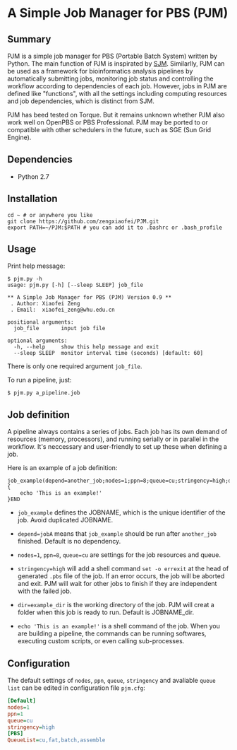# A Simple Job Manager for PBS (PJM)

## Summary

PJM is a simple job manager for PBS (Portable Batch System) written by Python. The main function of PJM is inspirated by [SJM](https://github.com/StanfordBioinformatics/SJM "SJM"). Similarlly, PJM can be used as a framework for bioinformatics analysis pipelines by automatically submitting jobs, monitoring job status and controlling the workflow according to dependencies of each job. However, jobs in PJM are defined like "functions", with all the settings including computing resources and job dependencies, which is distinct from SJM. 

PJM has beed tested on Torque. But it remains unknown whether PJM also work well on OpenPBS or PBS Professional. PJM may be ported to or compatible with other schedulers in the future, such as SGE (Sun Grid Engine).

## Dependencies

* Python 2.7

## Installation

```
cd ~ # or anywhere you like
git clone https://github.com/zengxiaofei/PJM.git
export PATH=~/PJM:$PATH # you can add it to .bashrc or .bash_profile
```

## Usage


Print help message:
```
$ pjm.py -h
usage: pjm.py [-h] [--sleep SLEEP] job_file

** A Simple Job Manager for PBS (PJM) Version 0.9 **
 . Author: Xiaofei Zeng
 . Email:  xiaofei_zeng@whu.edu.cn

positional arguments:
  job_file       input job file

optional arguments:
  -h, --help     show this help message and exit
  --sleep SLEEP  monitor interval time (seconds) [default: 60]
```
There is only one required argument `job_file`. 

To run a pipeline, just:
```
$ pjm.py a_pipeline.job
```

## Job definition

A pipeline always contains a series of jobs. Each job has its own demand of resources (memory, processors), and running serially or in parallel in the workflow. It's neccessary and user-friendly to set up these when defining a job.

Here is an example of a job definition:

```shell
job_example(depend=another_job;nodes=1;ppn=8;queue=cu;stringency=high;dir=example_dir){
    echo 'This is an example!'
}END
```

* `job_example` defines the JOBNAME, which is the unique identifier of the job. Avoid duplicated JOBNAME.

* `depend=jobA` means that `job_example` should be run after `another_job` finished. Default is no dependency.

* `nodes=1`, `ppn=8`, `queue=cu` are settings for the job resources and queue.

* `stringency=high` will add a shell command `set -o errexit` at the head of generated `.pbs` file of the job. If an error occurs, the job will be aborted and exit. PJM will wait for other jobs to finish if they are independent with the failed job. 

* `dir=example_dir` is the working directory of the job. PJM will creat a folder when this job is ready to run. Default is JOBNAME_dir.

* `echo 'This is an example!'` is a shell command of the job. When you are building a pipeline, the commands can be running softwares, executing custom scripts, or even calling sub-processes.

## Configuration

The default settings of `nodes`, `ppn`, `queue`, `stringency` and avaliable `queue list` can be edited in configuration file `pjm.cfg`:

```cfg
[Default]
nodes=1
ppn=1
queue=cu
stringency=high
[PBS]
QueueList=cu,fat,batch,assemble
```
